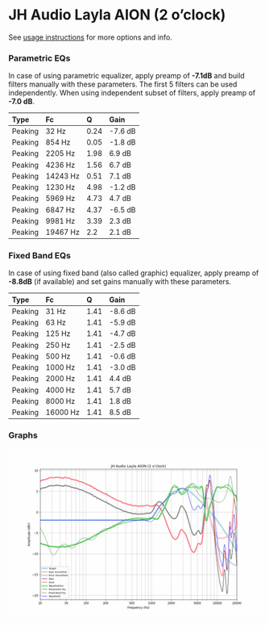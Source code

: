 # JH Audio Layla AION (2 o’clock)
See [usage instructions](https://github.com/jaakkopasanen/AutoEq#usage) for more options and info.

### Parametric EQs
In case of using parametric equalizer, apply preamp of **-7.1dB** and build filters manually
with these parameters. The first 5 filters can be used independently.
When using independent subset of filters, apply preamp of **-7.0 dB**.

| Type    | Fc       |    Q | Gain    |
|:--------|:---------|:-----|:--------|
| Peaking | 32 Hz    | 0.24 | -7.6 dB |
| Peaking | 854 Hz   | 0.05 | -1.8 dB |
| Peaking | 2205 Hz  | 1.98 | 6.9 dB  |
| Peaking | 4236 Hz  | 1.56 | 6.7 dB  |
| Peaking | 14243 Hz | 0.51 | 7.1 dB  |
| Peaking | 1230 Hz  | 4.98 | -1.2 dB |
| Peaking | 5969 Hz  | 4.73 | 4.7 dB  |
| Peaking | 6847 Hz  | 4.37 | -6.5 dB |
| Peaking | 9981 Hz  | 3.39 | 2.3 dB  |
| Peaking | 19467 Hz | 2.2  | 2.1 dB  |

### Fixed Band EQs
In case of using fixed band (also called graphic) equalizer, apply preamp of **-8.8dB**
(if available) and set gains manually with these parameters.

| Type    | Fc       |    Q | Gain    |
|:--------|:---------|:-----|:--------|
| Peaking | 31 Hz    | 1.41 | -8.6 dB |
| Peaking | 63 Hz    | 1.41 | -5.9 dB |
| Peaking | 125 Hz   | 1.41 | -4.7 dB |
| Peaking | 250 Hz   | 1.41 | -2.5 dB |
| Peaking | 500 Hz   | 1.41 | -0.6 dB |
| Peaking | 1000 Hz  | 1.41 | -3.0 dB |
| Peaking | 2000 Hz  | 1.41 | 4.4 dB  |
| Peaking | 4000 Hz  | 1.41 | 5.7 dB  |
| Peaking | 8000 Hz  | 1.41 | 1.8 dB  |
| Peaking | 16000 Hz | 1.41 | 8.5 dB  |

### Graphs
![](./JH%20Audio%20Layla%20AION%20(2%20o%E2%80%99clock).png)